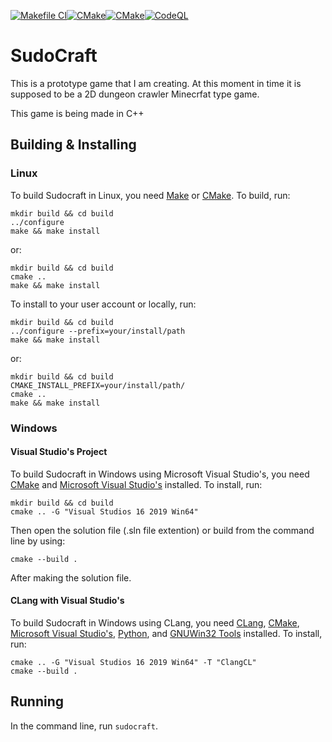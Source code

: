 [![Makefile CI](https://github.com/proatgram/SudoCraft/actions/workflows/makefile.yml/badge.svg)](https://github.com/proatgram/SudoCraft/actions/workflows/makefile.yml)[![CMake](https://github.com/proatgram/SudoCraft/actions/workflows/cmake-linux-latest.yml/badge.svg)](https://github.com/proatgram/SudoCraft/actions/workflows/cmake-linux-latest.yml)[![CMake](https://github.com/proatgram/SudoCraft/actions/workflows/cmake-windows-latest.yml/badge.svg)](https://github.com/proatgram/SudoCraft/actions/workflows/cmake-windows-latest.yml)[![CodeQL](https://github.com/proatgram/SudoCraft/actions/workflows/codeql-analysis.yml/badge.svg)](https://github.com/proatgram/SudoCraft/actions/workflows/codeql-analysis.yml)

# SudoCraft
This is a prototype game that I am creating.
At this moment in time it is supposed to be a 2D dungeon crawler Minecrfat type game.

This game is being made in C++

## Building & Installing
### Linux
To build Sudocraft in Linux, you need [Make](https://www.gnu.org/software/make/) or [CMake](https://cmake.org/download/). To build, run: 
```
mkdir build && cd build
../configure
make && make install
```
or:
```
mkdir build && cd build
cmake ..
make && make install
```
To install to your user account or locally, run:
```
mkdir build && cd build
../configure --prefix=your/install/path
make && make install
```
or:
```
mkdir build && cd build
CMAKE_INSTALL_PREFIX=your/install/path/
cmake ..
make && make install
``` 

### Windows
#### Visual Studio's Project
To build Sudocraft in Windows using Microsoft Visual Studio's, you need [CMake](https://cmake.org/download/) and [Microsoft Visual Studio's](https://visualstudio.microsoft.com/) installed. To install, run:
```
mkdir build && cd build
cmake .. -G "Visual Studios 16 2019 Win64"
```
Then open the solution file (.sln file extention) or build from the command line by using:
```
cmake --build .
```
After making the solution file.
#### CLang with Visual Studio's
To build Sudocraft in Windows using CLang, you need [CLang](https://clang.llvm.org/get_started.html), [CMake](https://cmake.org/download/), [Microsoft Visual Studio's](https://visualstudio.microsoft.com/), [Python](https://www.python.org/download/), and [GNUWin32 Tools](http://getgnuwin32.sourceforge.net/) installed. To install, run:
```
cmake .. -G "Visual Studios 16 2019 Win64" -T "ClangCL"
cmake --build .
```
## Running
In the command line, run `sudocraft`.
